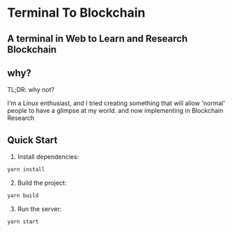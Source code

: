 # Terminal To Blockchain

## A terminal in Web to Learn and Research Blockchain

## why?

TL;DR: why not?

I'm a Linux enthusiast, and I tried creating something that will allow 'normal' people to have a glimpse at my world. and now implementing in Blockchain Research

## Quick Start

1. Install dependencies:

```bash
yarn install
```

2. Build the project:

```bash
yarn build
```

3. Run the server:

```bash
yarn start
```
